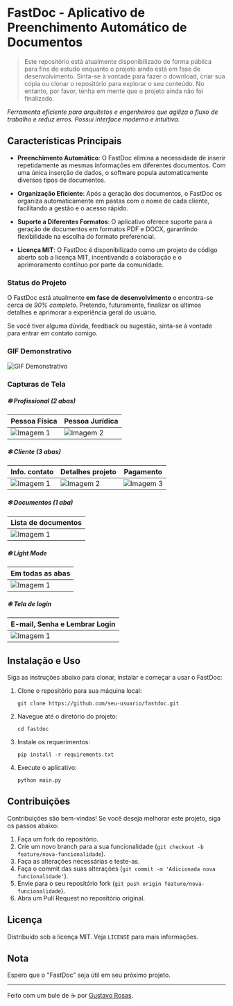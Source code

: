 # FastDoc - Aplicativo de Preenchimento Automático de Documentos

> Este repositório está atualmente disponibilizado de forma pública para fins de estudo enquanto o projeto ainda está em fase de desenvolvimento. Sinta-se à vontade para fazer o download, criar sua cópia ou clonar o repositório para explorar o seu conteúdo. No entanto, por favor, tenha em mente que o projeto ainda não foi finalizado.

_Ferramenta eficiente para arquitetos e engenheiros que agiliza o fluxo de trabalho e reduz erros. Possui interface moderna e intuitiva._

## Características Principais

- **Preenchimento Automático**: O FastDoc elimina a necessidade de inserir repetidamente as mesmas informações em diferentes documentos. Com uma única inserção de dados, o software popula automaticamente diversos tipos de documentos.
  
- **Organização Eficiente**: Após a geração dos documentos, o FastDoc os organiza automaticamente em pastas com o nome de cada cliente, facilitando a gestão e o acesso rápido.

- **Suporte a Diferentes Formatos**: O aplicativo oferece suporte para a geração de documentos em formatos PDF e DOCX, garantindo flexibilidade na escolha do formato preferencial.

- **Licença MIT**: O FastDoc é disponibilizado como um projeto de código aberto sob a licença MIT, incentivando a colaboração e o aprimoramento contínuo por parte da comunidade.


### Status do Projeto

O FastDoc está atualmente **em fase de desenvolvimento** e encontra-se cerca de *90% completo*. Pretendo, futuramente, finalizar os últimos detalhes e aprimorar a experiência geral do usuário.

Se você tiver alguma dúvida, feedback ou sugestão, sinta-se à vontade para entrar em contato comigo.


### GIF Demonstrativo
![GIF Demonstrativo](resources/GIF/FastDoc_Demo_GIF.gif) 

### Capturas de Tela
##### ❇ Profissional (2 abas)

| Pessoa Física                                              | Pessoa Jurídica                                                           |
|---------------------------------------------------------------------------|---------------------------------------------------------------------------|
| ![Imagem 1](resources/Capturas_de_Tela/hub_principal_profissional_pf.png) | ![Imagem 2](resources/Capturas_de_Tela/hub_principal_profissional_pj.png) |

##### ❇ Cliente (3 abas)

| Info. contato                                                             | Detalhes projeto                                                          | Pagamento                                                                 |
|---------------------------------------------------------------------------|---------------------------------------------------------------------------|---------------------------------------------------------------------------|
| ![Imagem 1](resources/Capturas_de_Tela/hub_principal_cliente_info.png) | ![Imagem 2](resources/Capturas_de_Tela/hub_principal_cliente_detalhes.png) | ![Imagem 3](resources/Capturas_de_Tela/hub_principal_cliente_pagamento.png) |

##### ❇ Documentos (1 aba)

| Lista de documentos                                                    |
|------------------------------------------------------------------------|
| ![Imagem 1](resources/Capturas_de_Tela/hub_principal_documentos.png) |

##### ❇ Light Mode

| Em todas as abas                                                     |
|----------------------------------------------------------------------|
| ![Imagem 1](resources/Capturas_de_Tela/hub_principal_profissional_pf_lightMode.png) |

##### ❇ Tela de login

| E-mail, Senha e Lembrar Login                            |
|----------------------------------------------------------|
| ![Imagem 1](resources/Capturas_de_Tela/janela_login.png) |


## Instalação e Uso

Siga as instruções abaixo para clonar, instalar e começar a usar o FastDoc:

1. Clone o repositório para sua máquina local:
   ```
   git clone https://github.com/seu-usuario/fastdoc.git
   ```

2. Navegue até o diretório do projeto:
   ```
   cd fastdoc
   ```

3. Instale os requerimentos:
   ```
   pip install -r requirements.txt
   ```

4. Execute o aplicativo:
   ```
   python main.py
   ```

## Contribuições

Contribuições são bem-vindas! Se você deseja melhorar este projeto, siga os passos abaixo:

1. Faça um fork do repositório.
2. Crie um novo branch para a sua funcionalidade (`git checkout -b feature/nova-funcionalidade`).
3. Faça as alterações necessárias e teste-as.
4. Faça o commit das suas alterações (`git commit -m 'Adicionada nova funcionalidade'`).
5. Envie para o seu repositório fork (`git push origin feature/nova-funcionalidade`).
6. Abra um Pull Request no repositório original.

## Licença

Distribuído sob a licença MIT. Veja `LICENSE` para mais informações.


## Nota
Espero que o "FastDoc" seja útil em seu próximo projeto.

---

Feito com um bule de ☕ por [Gustavo Rosas](https://github.com/GustavoRosas-Dev).
